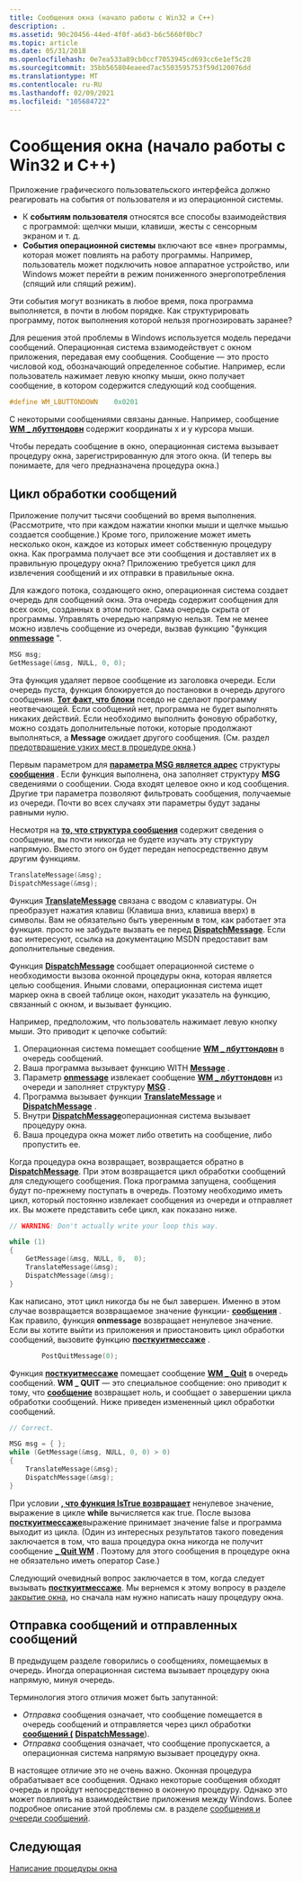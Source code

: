 ```yaml
---
title: Сообщения окна (начало работы с Win32 и C++)
description: .
ms.assetid: 90c20456-44ed-4f0f-a6d3-b6c5660f0bc7
ms.topic: article
ms.date: 05/31/2018
ms.openlocfilehash: 0e7ea533a89cb0ccf7053945cd693cc6e1ef5c28
ms.sourcegitcommit: 35bb565804eaeed7ac5503595753f59d120076dd
ms.translationtype: MT
ms.contentlocale: ru-RU
ms.lasthandoff: 02/09/2021
ms.locfileid: "105684722"
---
```

# <a name="window-messages-get-started-with-win32-and-c"></a>Сообщения окна (начало работы с Win32 и C++)

Приложение графического пользовательского интерфейса должно реагировать на события от пользователя и из операционной системы.

- К **событиям пользователя** относятся все способы взаимодействия с программой: щелчки мыши, клавиши, жесты с сенсорным экраном и т. д.
- **События операционной системы** включают все «вне» программы, которая может повлиять на работу программы. Например, пользователь может подключить новое аппаратное устройство, или Windows может перейти в режим пониженного энергопотребления (спящий или спящий режим).

Эти события могут возникать в любое время, пока программа выполняется, в почти в любом порядке. Как структурировать программу, поток выполнения которой нельзя прогнозировать заранее?

Для решения этой проблемы в Windows используется модель передачи сообщений. Операционная система взаимодействует с окном приложения, передавая ему сообщения. Сообщение — это просто числовой код, обозначающий определенное событие. Например, если пользователь нажимает левую кнопку мыши, окно получает сообщение, в котором содержится следующий код сообщения.

```C++
#define WM_LBUTTONDOWN    0x0201
```

С некоторыми сообщениями связаны данные. Например, сообщение [**WM \_ лбуттондовн**](/windows/desktop/inputdev/wm-lbuttondown) содержит координаты x и y курсора мыши.

Чтобы передать сообщение в окно, операционная система вызывает процедуру окна, зарегистрированную для этого окна. (И теперь вы понимаете, для чего предназначена процедура окна.)

## <a name="the-message-loop"></a>Цикл обработки сообщений

Приложение получит тысячи сообщений во время выполнения. (Рассмотрите, что при каждом нажатии кнопки мыши и щелчке мышью создается сообщение.) Кроме того, приложение может иметь несколько окон, каждое из которых имеет собственную процедуру окна. Как программа получает все эти сообщения и доставляет их в правильную процедуру окна? Приложению требуется цикл для извлечения сообщений и их отправки в правильные окна.

Для каждого потока, создающего окно, операционная система создает очередь для сообщений окна. Эта очередь содержит сообщения для всех окон, созданных в этом потоке. Сама очередь скрыта от программы. Управлять очередью напрямую нельзя. Тем не менее можно извлечь сообщение из очереди, вызвав функцию "функция [**onmessage**](/windows/desktop/api/winuser/nf-winuser-getmessage) ".

```C++
MSG msg;
GetMessage(&msg, NULL, 0, 0);
```

Эта функция удаляет первое сообщение из заголовка очереди. Если очередь пуста, функция блокируется до постановки в очередь другого сообщения. [**Тот факт, что блоки**](/windows/desktop/api/winuser/nf-winuser-getmessage) псевдо не сделают программу неотвечающей. Если сообщений нет, программа не будет выполнять никаких действий. Если необходимо выполнить фоновую обработку, можно создать дополнительные потоки, которые продолжают выполняться, а **Message** ожидает другого сообщения. (См. раздел [предотвращение узких мест в процедуре окна](writing-the-window-procedure.md).)

Первым параметром для [**параметра MSG является адрес**](/windows/desktop/api/winuser/nf-winuser-getmessage) структуры [**сообщения**](/windows/win32/api/winuser/ns-winuser-msg) . Если функция выполнена, она заполняет структуру **MSG** сведениями о сообщении. Сюда входят целевое окно и код сообщения. Другие три параметра позволяют фильтровать сообщения, получаемые из очереди. Почти во всех случаях эти параметры будут заданы равными нулю.

Несмотря на [**то, что структура сообщения**](/windows/win32/api/winuser/ns-winuser-msg) содержит сведения о сообщении, вы почти никогда не будете изучать эту структуру напрямую. Вместо этого он будет передан непосредственно двум другим функциям.

```C++
TranslateMessage(&msg); 
DispatchMessage(&msg);
```

Функция [**TranslateMessage**](/windows/desktop/api/winuser/nf-winuser-translatemessage) связана с вводом с клавиатуры. Он преобразует нажатия клавиш (Клавиша вниз, клавиша вверх) в символы. Вам не обязательно быть уверенным в том, как работает эта функция. просто не забудьте вызвать ее перед [**DispatchMessage**](/windows/desktop/api/winuser/nf-winuser-dispatchmessage). Если вас интересуют, ссылка на документацию MSDN предоставит вам дополнительные сведения.

Функция [**DispatchMessage**](/windows/desktop/api/winuser/nf-winuser-dispatchmessage) сообщает операционной системе о необходимости вызова оконной процедуры окна, которая является целью сообщения. Иными словами, операционная система ищет маркер окна в своей таблице окон, находит указатель на функцию, связанный с окном, и вызывает функцию.

Например, предположим, что пользователь нажимает левую кнопку мыши. Это приводит к цепочке событий:

1. Операционная система помещает сообщение [**WM \_ лбуттондовн**](/windows/desktop/inputdev/wm-lbuttondown) в очередь сообщений.
2. Ваша программа вызывает функцию WITH [**Message**](/windows/desktop/api/winuser/nf-winuser-getmessage) .
3. Параметр [**onmessage**](/windows/desktop/api/winuser/nf-winuser-getmessage) извлекает сообщение [**WM \_ лбуттондовн**](/windows/desktop/inputdev/wm-lbuttondown) из очереди и заполняет структуру [**MSG**](/windows/win32/api/winuser/ns-winuser-msg) .
4. Программа вызывает функции [**TranslateMessage**](/windows/desktop/api/winuser/nf-winuser-translatemessage) и [**DispatchMessage**](/windows/desktop/api/winuser/nf-winuser-dispatchmessage) .
5. Внутри [**DispatchMessage**](/windows/desktop/api/winuser/nf-winuser-dispatchmessage)операционная система вызывает процедуру окна.
6. Ваша процедура окна может либо ответить на сообщение, либо пропустить ее.

Когда процедура окна возвращает, возвращается обратно в [**DispatchMessage**](/windows/desktop/api/winuser/nf-winuser-dispatchmessage). При этом возвращается цикл обработки сообщений для следующего сообщения. Пока программа запущена, сообщения будут по-прежнему поступать в очередь. Поэтому необходимо иметь цикл, который постоянно извлекает сообщения из очереди и отправляет их. Вы можете представить себе цикл, как показано ниже.

```C++
// WARNING: Don't actually write your loop this way.

while (1)      
{
    GetMessage(&msg, NULL, 0,  0);
    TranslateMessage(&msg); 
    DispatchMessage(&msg);
}
```

Как написано, этот цикл никогда бы не был завершен. Именно в этом случае возвращается возвращаемое значение функции- [**сообщения**](/windows/desktop/api/winuser/nf-winuser-getmessage) . Как правило, функция **onmessage** возвращает ненулевое значение. Если вы хотите выйти из приложения и приостановить цикл обработки сообщений, вызовите функцию [**посткуитмессаже**](/windows/desktop/api/winuser/nf-winuser-postquitmessage) .

```C++
        PostQuitMessage(0);
```

Функция [**посткуитмессаже**](/windows/desktop/api/winuser/nf-winuser-postquitmessage) помещает сообщение [**WM \_ Quit**](/windows/desktop/winmsg/wm-quit) в очередь сообщений. **WM \_ QUIT** — это специальное сообщение: оно приводит к тому, что [**сообщение**](/windows/desktop/api/winuser/nf-winuser-getmessage) возвращает ноль, и сообщает о завершении цикла обработки сообщений. Ниже приведен измененный цикл обработки сообщений.

```C++
// Correct.

MSG msg = { };
while (GetMessage(&msg, NULL, 0, 0) > 0)
{
    TranslateMessage(&msg);
    DispatchMessage(&msg);
}
```

При условии [**, что функция IsTrue возвращает**](/windows/desktop/api/winuser/nf-winuser-getmessage) ненулевое значение, выражение в цикле **while** вычисляется как true. После вызова [**посткуитмессаже**](/windows/desktop/api/winuser/nf-winuser-postquitmessage)выражение принимает значение false и программа выходит из цикла. (Один из интересных результатов такого поведения заключается в том, что ваша процедура окна никогда не получит сообщение [**\_ Quit WM**](/windows/desktop/winmsg/wm-quit) . Поэтому для этого сообщения в процедуре окна не обязательно иметь оператор Case.)

Следующий очевидный вопрос заключается в том, когда следует вызывать [**посткуитмессаже**](/windows/desktop/api/winuser/nf-winuser-postquitmessage). Мы вернемся к этому вопросу в разделе [закрытие окна](closing-the-window.md), но сначала нам нужно написать нашу процедуру окна.

## <a name="posted-messages-versus-sent-messages"></a>Отправка сообщений и отправленных сообщений

В предыдущем разделе говорились о сообщениях, помещаемых в очередь. Иногда операционная система вызывает процедуру окна напрямую, минуя очередь.

Терминология этого отличия может быть запутанной:

-   *Отправка* сообщения означает, что сообщение помещается в очередь сообщений и отправляется через цикл обработки [**сообщений (**](/windows/desktop/api/winuser/nf-winuser-getmessage) [**DispatchMessage**](/windows/desktop/api/winuser/nf-winuser-dispatchmessage)).
-   *Отправка* сообщения означает, что сообщение пропускается, а операционная система напрямую вызывает процедуру окна.

В настоящее отличие это не очень важно. Оконная процедура обрабатывает все сообщения. Однако некоторые сообщения обходят очередь и пройдут непосредственно в оконную процедуру. Однако это может повлиять на взаимодействие приложения между Windows. Более подробное описание этой проблемы см. в разделе [сообщения и очереди сообщений](/windows/desktop/winmsg/about-messages-and-message-queues).

## <a name="next"></a>Следующая

[Написание процедуры окна](writing-the-window-procedure.md)
